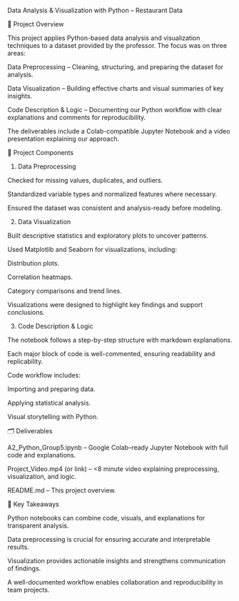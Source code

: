 Data Analysis & Visualization with Python – Restaurant Data

📌 Project Overview

This project applies Python-based data analysis and visualization techniques to a dataset provided by the professor. The focus was on three areas:

Data Preprocessing – Cleaning, structuring, and preparing the dataset for analysis.

Data Visualization – Building effective charts and visual summaries of key insights.

Code Description & Logic – Documenting our Python workflow with clear explanations and comments for reproducibility.

The deliverables include a Colab-compatible Jupyter Notebook and a video presentation explaining our approach.

🔎 Project Components
1. Data Preprocessing

Checked for missing values, duplicates, and outliers.

Standardized variable types and normalized features where necessary.

Ensured the dataset was consistent and analysis-ready before modeling.

2. Data Visualization

Built descriptive statistics and exploratory plots to uncover patterns.

Used Matplotlib and Seaborn for visualizations, including:

Distribution plots.

Correlation heatmaps.

Category comparisons and trend lines.

Visualizations were designed to highlight key findings and support conclusions.

3. Code Description & Logic

The notebook follows a step-by-step structure with markdown explanations.

Each major block of code is well-commented, ensuring readability and replicability.

Code workflow includes:

Importing and preparing data.

Applying statistical analysis.

Visual storytelling with Python.

🗂️ Deliverables

A2_Python_Group5.ipynb – Google Colab–ready Jupyter Notebook with full code and explanations.

Project_Video.mp4 (or link) – <8 minute video explaining preprocessing, visualization, and logic.

README.md – This project overview.

🚀 Key Takeaways

Python notebooks can combine code, visuals, and explanations for transparent analysis.

Data preprocessing is crucial for ensuring accurate and interpretable results.

Visualization provides actionable insights and strengthens communication of findings.

A well-documented workflow enables collaboration and reproducibility in team projects.
